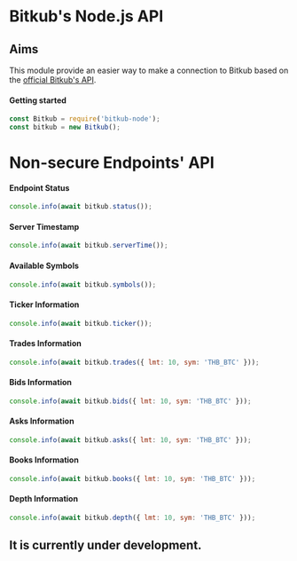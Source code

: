 # Bitkub's Node.js API

## Aims

This module provide an easier way to make a connection to Bitkub based on the [official Bitkub's API](https://github.com/bitkub/bitkub-official-api-docs).

#### Getting started

```javascript
const Bitkub = require('bitkub-node');
const bitkub = new Bitkub();
```

# Non-secure Endpoints' API

#### Endpoint Status

```js
console.info(await bitkub.status());
```

#### Server Timestamp

```js
console.info(await bitkub.serverTime());
```

#### Available Symbols

```js
console.info(await bitkub.symbols());
```

#### Ticker Information

```js
console.info(await bitkub.ticker());
```

#### Trades Information

```js
console.info(await bitkub.trades({ lmt: 10, sym: 'THB_BTC' }));
```

#### Bids Information

```js
console.info(await bitkub.bids({ lmt: 10, sym: 'THB_BTC' }));
```

#### Asks Information

```js
console.info(await bitkub.asks({ lmt: 10, sym: 'THB_BTC' }));
```

#### Books Information

```js
console.info(await bitkub.books({ lmt: 10, sym: 'THB_BTC' }));
```

#### Depth Information

```js
console.info(await bitkub.depth({ lmt: 10, sym: 'THB_BTC' }));
```

## It is currently under development.
